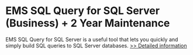 # EMS SQL Query for SQL Server (Business) + 2 Year Maintenance
EMS SQL Query for SQL Server is a useful tool that lets you quickly and simply build SQL queries to SQL Server databases.
[>> Detailed information](https://secure.shareit.com/shareit/product.html?productid=300068011&affiliateid=200057808)
